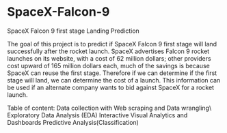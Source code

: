 # SpaceX-Falcon-9
SpaceX Falcon 9 first stage Landing Prediction

The goal of this project is to predict if SpaceX Falcon 9 first stage will land successfully after the rocket launch. SpaceX advertises Falcon 9 rocket launches on its website, with a cost of 62 million dollars; other providers cost upward of 165 million dollars each, much of the savings is because SpaceX can reuse the first stage. Therefore if we can determine if the first stage will land, we can determine the cost of a launch. This information can be used if an alternate company wants to bid against SpaceX for a rocket launch.

Table of content:
Data collection with Web scraping and Data wrangling\\
Exploratory Data Analysis (EDA)
Interactive Visual Analytics and Dashboards
Predictive Analysis(Classification)
